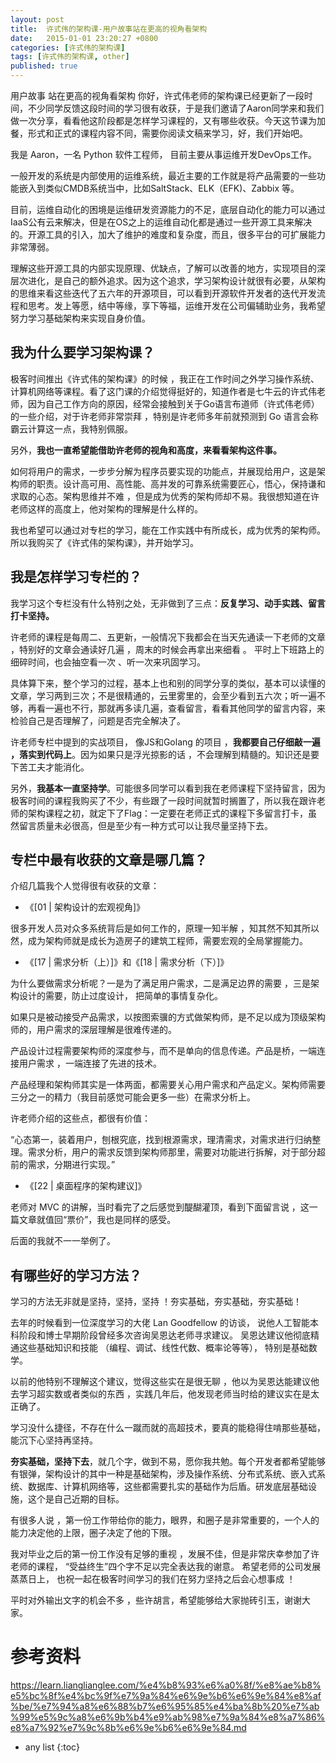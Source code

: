```yaml
---
layout: post
title:  许式伟的架构课-用户故事站在更高的视角看架构
date:   2015-01-01 23:20:27 +0800
categories: [许式伟的架构课]
tags: [许式伟的架构课, other]
published: true
---
```




用户故事 站在更高的视角看架构
你好，许式伟老师的架构课已经更新了一段时间，不少同学反馈这段时间的学习很有收获，于是我们邀请了Aaron同学来和我们做一次分享，看看他这阶段都是怎样学习课程的，又有哪些收获。今天这节课为加餐，形式和正式的课程内容不同，需要你阅读文稿来学习，好，我们开始吧。

我是 Aaron，一名 Python 软件工程师， 目前主要从事运维开发DevOps工作。

一般开发的系统是内部使用的运维系统，最近主要的工作就是将产品需要的一些功能嵌入到类似CMDB系统当中，比如SaltStack、ELK（EFK)、Zabbix 等。

目前，运维自动化的困境是运维研发资源能力的不足，底层自动化的能力可以通过IaaS公有云来解决，但是在OS之上的运维自动化都是通过一些开源工具来解决的。开源工具的引入，加大了维护的难度和复杂度，而且，很多平台的可扩展能力非常薄弱。

理解这些开源工具的内部实现原理、优缺点，了解可以改善的地方，实现项目的深层次进化，是自己的额外追求。因为这个追求，学习架构设计就很有必要，从架构的思维来看这些迭代了五六年的开源项目，可以看到开源软件开发者的迭代开发流程和思考。发上等愿，结中等缘，享下等福，运维开发在公司偏辅助业务，我希望努力学习基础架构来实现自身价值。

## 我为什么要学习架构课？

极客时间推出《许式伟的架构课》的时候 ，我正在工作时间之外学习操作系统、计算机网络等课程。看了这门课的介绍觉得挺好的，知道作者是七牛云的许式伟老师，因为自己工作方向的原因，经常会接触到关于Go语言布道师（许式伟老师）的一些介绍，对于许老师非常崇拜 ，特别是许老师多年前就预测到 Go 语言会称霸云计算这一点，我特别佩服。

另外，**我也一直希望能借助许老师的视角和高度，来看看架构这件事。**

如何将用户的需求，一步步分解为程序员要实现的功能点，并展现给用户，这是架构师的职责。设计高可用、高性能、高并发的可靠系统需要匠心，悟心，保持谦和求取的心态。架构思维并不难 ，但是成为优秀的架构师却不易。我很想知道在许老师这样的高度上，他对架构的理解是什么样的。

我也希望可以通过对专栏的学习，能在工作实践中有所成长，成为优秀的架构师。所以我购买了《许式伟的架构课》，并开始学习。

## 我是怎样学习专栏的？

我学习这个专栏没有什么特别之处，无非做到了三点：**反复学习、动手实践、留言打卡坚持。**

许老师的课程是每周二、五更新，一般情况下我都会在当天先通读一下老师的文章 ，特别好的文章会通读好几遍 ，周末的时候会再拿出来细看 。 平时上下班路上的细碎时间，也会抽空看一次 、听一次来巩固学习。

具体算下来，整个学习的过程，基本上也和别的同学分享的类似，基本可以读懂的文章，学习两到三次；不是很精通的，云里雾里的，会至少看到五六次；听一遍不够，再看一遍也不行，那就再多读几遍，查看留言，看看其他同学的留言内容，来检验自己是否理解了，问题是否完全解决了。

许老师专栏中提到的实战项目， 像JS和Golang 的项目 ，**我都要自己仔细敲一遍 ，落实到代码上**。因为如果只是浮光掠影的话 ，不会理解到精髓的。知识还是要下苦工夫才能消化。

另外，**我基本一直坚持学**。可能很多同学可以看到我在老师课程下坚持留言，因为极客时间的课程我购买了不少，有些跟了一段时间就暂时搁置了，所以我在跟许老师的架构课程之初，就定下了Flag：一定要在老师正式的课程下多留言打卡，虽然留言质量未必很高，但是至少有一种方式可以让我尽量坚持下去。

## 专栏中最有收获的文章是哪几篇？

介绍几篇我个人觉得很有收获的文章：

* 《[01 | 架构设计的宏观视角]》

很多开发人员对众多系统背后是如何工作的，原理一知半解 ，知其然不知其所以然，成为架构师就是成长为造房子的建筑工程师，需要宏观的全局掌握能力。

* 《[17 | 需求分析（上）]》和《[18 | 需求分析（下）]》

为什么要做需求分析呢？一是为了满足用户需求，二是满足边界的需要 ，三是架构设计的需要，防止过度设计， 把简单的事情复杂化。

如果只是被动接受产品需求，以按图索骥的方式做架构师，是不足以成为顶级架构师的，用户需求的深层理解是很难传递的。

产品设计过程需要架构师的深度参与，而不是单向的信息传递。产品是桥，一端连接用户需求 ，一端连接了先进的技术。

产品经理和架构师其实是一体两面，都需要关心用户需求和产品定义。架构师需要三分之一的精力（我目前感觉可能会更多一些）在需求分析上。

许老师介绍的这些点，都很有价值：

“心态第一，装着用户，刨根究底，找到根源需求，理清需求，对需求进行归纳整理。需求分析，用户的需求反馈到架构师那里，需要对功能进行拆解，对于部分超前的需求，分期进行实现。”

* 《[22 | 桌面程序的架构建议]》

老师对 MVC 的讲解，当时看完了之后感觉到醍醐灌顶，看到下面留言说 ，这一篇文章就值回“票价”，我也是同样的感受。

后面的我就不一一举例了。

## 有哪些好的学习方法？

学习的方法无非就是坚持，坚持，坚持 ！夯实基础，夯实基础，夯实基础！

去年的时候看到一位深度学习的大佬 Lan Goodfellow 的访谈， 说他人工智能本科阶段和博士早期阶段曾经多次咨询吴恩达老师寻求建议。 吴恩达建议他彻底精通这些基础知识和技能 （编程、调试、线性代数、概率论等等）， 特别是基础数学。

以前的他特别不理解这个建议，觉得这些实在是很无聊 ，他以为吴恩达能建议他去学习超实数或者类似的东西 ，实践几年后，他发现老师当时给的建议实在是太正确了。

学习没什么捷径，不存在什么一蹴而就的高超技术，要真的能稳得住啃那些基础，能沉下心坚持再坚持。

**夯实基础，坚持下去**，就几个字，做到不易，愿你我共勉。每个开发者都希望能够有银弹，架构设计的其中一种是基础架构，涉及操作系统、分布式系统、嵌入式系统、数据库、计算机网络等，这些都需要扎实的基础作为后盾。研发底层基础设施，这个是自己近期的目标。

有很多人说 ，第一份工作带给你的能力，眼界，和圈子是非常重要的，一个人的能力决定他的上限，圈子决定了他的下限。

我对毕业之后的第一份工作没有足够的重视 ，发展不佳，但是非常庆幸参加了许老师的课程， “受益终生”四个字不足以完全表达我的谢意。 希望老师的公司发展蒸蒸日上， 也祝一起在极客时间学习的我们在努力坚持之后会心想事成 ！

平时对外输出文字的机会不多 ，些许胡言，希望能够给大家抛砖引玉，谢谢大家。




# 参考资料

https://learn.lianglianglee.com/%e4%b8%93%e6%a0%8f/%e8%ae%b8%e5%bc%8f%e4%bc%9f%e7%9a%84%e6%9e%b6%e6%9e%84%e8%af%be/%e7%94%a8%e6%88%b7%e6%95%85%e4%ba%8b%20%e7%ab%99%e5%9c%a8%e6%9b%b4%e9%ab%98%e7%9a%84%e8%a7%86%e8%a7%92%e7%9c%8b%e6%9e%b6%e6%9e%84.md

* any list
{:toc}
